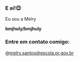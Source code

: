 ###  E aí!😊

Eu sou a Melry

**bmjhuly/bmjhuly** 

### Entre em contato comigo:


@melry.santos@escola.pr.gov.br




